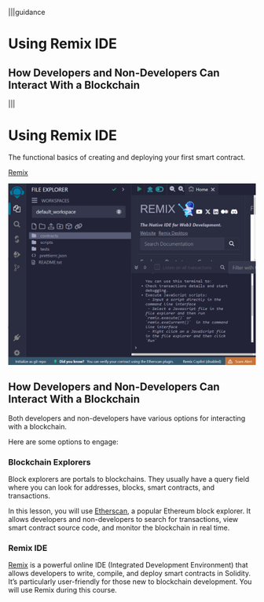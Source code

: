 |||guidance
# Using Remix IDE

## How Developers and Non-Developers Can Interact With a Blockchain
|||

# Using Remix IDE

The functional basics of creating and deploying your first smart contract.

[Remix](https://remix.ethereum.org/)

![](.guides/img/03/image1.png)


## How Developers and Non-Developers Can Interact With a Blockchain

Both developers and non-developers have various options for interacting with a blockchain. 

Here are some options to engage:

### Blockchain Explorers

Block explorers are portals to blockchains. They usually have a query field where you can look for addresses, blocks, smart contracts, and transactions.

In this lesson, you will use [Etherscan](https://etherscan.io/), a popular Ethereum block explorer. It allows developers and non-developers to search for transactions, view smart contract source code, and monitor the blockchain in real time.

### Remix IDE

[Remix](https://remix.ethereum.org/) is a powerful online IDE (Integrated Development Environment) that allows developers to write, compile, and deploy smart contracts in Solidity. It’s particularly user-friendly for those new to blockchain development. You will use Remix during this course.